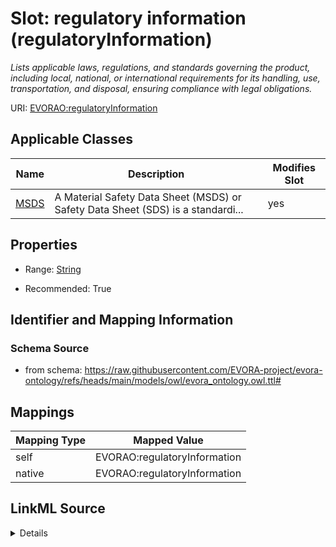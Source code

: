 

# Slot: regulatory information (regulatoryInformation)


_Lists applicable laws, regulations, and standards governing the product, including local, national, or international requirements for its handling, use, transportation, and disposal, ensuring compliance with legal obligations._





URI: [EVORAO:regulatoryInformation](https://raw.githubusercontent.com/EVORA-project/evora-ontology/refs/heads/main/models/owl/evora_ontology.owl.ttl#regulatoryInformation)



<!-- no inheritance hierarchy -->





## Applicable Classes

| Name | Description | Modifies Slot |
| --- | --- | --- |
| [MSDS](MSDS.md) | A Material Safety Data Sheet (MSDS) or Safety Data Sheet (SDS) is a standardi... |  yes  |







## Properties

* Range: [String](String.md)

* Recommended: True





## Identifier and Mapping Information







### Schema Source


* from schema: https://raw.githubusercontent.com/EVORA-project/evora-ontology/refs/heads/main/models/owl/evora_ontology.owl.ttl#




## Mappings

| Mapping Type | Mapped Value |
| ---  | ---  |
| self | EVORAO:regulatoryInformation |
| native | EVORAO:regulatoryInformation |




## LinkML Source

<details>
```yaml
name: regulatoryInformation
description: Lists applicable laws, regulations, and standards governing the product,
  including local, national, or international requirements for its handling, use,
  transportation, and disposal, ensuring compliance with legal obligations.
title: regulatory information
from_schema: https://raw.githubusercontent.com/EVORA-project/evora-ontology/refs/heads/main/models/owl/evora_ontology.owl.ttl#
rank: 1000
alias: regulatoryInformation
domain_of:
- MSDS
range: string
required: false
recommended: true
multivalued: false

```
</details>